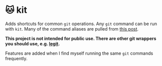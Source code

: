 # 🐱 kit

Adds shortcuts for common `git` operations. Any `git` command can be run with `kit`. Many of the command aliases are pulled from [this post](http://www.saintsjd.com/2012/01/a-better-ui-for-git/).

**This project is not intended for public use. There are other git wrappers you should use, e.g. [legit](http://www.git-legit.org/).**

Features are added when I find myself running the same `git` commands frequently.